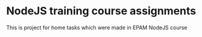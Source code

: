 # NodeJS training course assignments
This is project for home tasks which were made in EPAM NodeJS course
